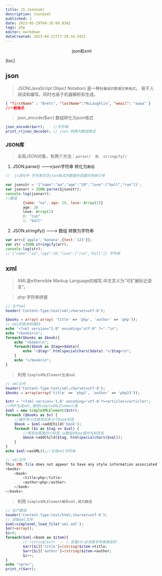 ```yaml
---
title: 15.Json&xml
description: Json&xml
published: 1
date: 2023-05-29T04:16:09.030Z
tags: php
editor: markdown
dateCreated: 2023-04-22T17:39:34.592Z
---
```


<center>json和xml</center>

[toc]

## json

> JSON(JavaScript Object Notation) 是一种`轻量级的数据交换格式`。 易于人阅读和编写。同时也易于机器解析和生成。 

```json
{ "firstName" : "Brett", "lastName":"McLaughlin", "email": "aaaa" }
//一般格式
```



> json_encode($arr)  数组转化为json格式

```php
json_encode($arr);    //字符串
print_r(json_decode); // json 转换为数组格式
```

### JSON库

> 全局JSON对象，有两个方法：`parse()  和  stringify()`

1. JSON.parse()   --->json字符串  转化为`数组`

```js
//  js语句中 字符串包含json格式的数据外层最好用单引号
 
var jsonstr = '{"name":"aa","age":"20","love":["ball","run"]}';
var jsonarr = JSON.parse($jsonstr);
console.log(jsonarr);
//数组
        {name: "aa", age: 20, love: Array(2)}
        age: 20
        love: Array(2)
        0: "run"
        1: "ball"
```

2. JSON.stringify()   ---> 数组 转换为字符串

```js
var arr=['apple','banana',{test:'123'}]; 
var str =JSON.stringify(arr);
console.log(str);
// {"name":"aa","age":20,"love":["run","ball"]} 字符串
```



## xml

> XML是eXtensible Markup Language的缩写,中文含义为“可扩展标记语言”。



> php 字符串拼接

```php
// 生产xml
header('Content-Type:text/xml;charset=utf-8');

$books = array( array( 'title' => 'php', 'author' => 'php'));
// xml的版本和编码
echo '<?xml version="1.0" encoding="utf-8" ?>'."\n"; 
echo "<books>\n";
foreach($books as $book){
    echo "<book>\n";
    foreach($book as $tag=>$data){
        echo "<$tag>".htmlspecialchars($data)."</$tag>\n"; 
    }
    echo "</book>\n"; 
}
```



> 利用 `SimpleXMLElement⽣成xml`

```php
// xml文件
header('Content-Type:text/xml;charset=utf-8');
$books = array(array('title' => 'php2', 'author' => 'php23'));

$str = "<?xml version='1.0' encoding='utf-8'?><article></article>";
//PHP生成xml,使用SimpleXMLElement类
$xml = new SimpleXMLElement($str);
foreach ($books as $v) {
    //循环多少次就添加多少个book标签
    $book = $xml->addChild('book');
    foreach ($v as $tag => $val) {
        //再添加里面的小标签,以数组的key值作为标签名
        $book->addChild($tag, htmlspecialchars($val));
    }
}
echo $xml->asXML();//生成xml字符串

```

```php
// xml文件
This XML file does not appear to have any style information associated with it. The document tree is shown below.
<books>
    <book>
        <title>php</title>
        <author>php</author>
    </book>
</books>
```



>  利用  `SimpleXMLElement解析xml,成为数组`



```php
// 生产数组
header('Content-Type:text/html;charset=utf-8'); 
// 读取xml文件
$xml=simplexml_load_file('xml.xml'); 
$arr=array(); 
$i=0;
foreach($xml->book as $item){ 
    	// (string)$str  -- > 变量str必须是字符串类型的
        $arr[$i]['title']=(string)$item->title; 
        $arr[$i]['author']=(string)$item->author; 
        $i++;
}
echo "<pre>"; 
print_r($arr);
```

